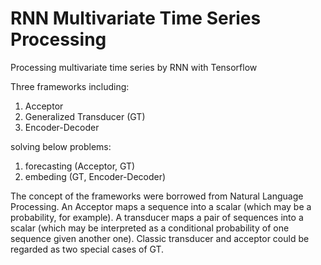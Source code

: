 # RNN Multivariate Time Series Processing
Processing multivariate time series by RNN with Tensorflow

Three frameworks including:
1. Acceptor
2. Generalized Transducer (GT)
3. Encoder-Decoder

solving below problems:
1. forecasting (Acceptor, GT)
2. embeding (GT, Encoder-Decoder)

The concept of the frameworks were borrowed from Natural Language Processing. An Acceptor maps a sequence into a scalar (which may be a probability, for example). A transducer maps a pair of sequences into a scalar (which may be interpreted as a conditional probability of one sequence given another one). Classic transducer and acceptor could be regarded as two special cases of GT.
